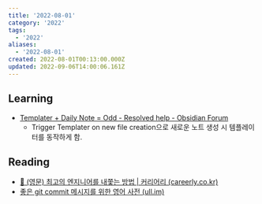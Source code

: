```yaml
---
title: '2022-08-01'
category: '2022'
tags:
  - '2022'
aliases:
  - '2022-08-01'
created: 2022-08-01T00:13:00.000Z
updated: 2022-09-06T14:00:06.161Z
---
```


<Metadata />

## Learning

- [Templater + Daily Note = Odd - Resolved help - Obsidian Forum](https://forum.obsidian.md/t/templater-daily-note-odd/23801/5)
  - Trigger Templater on new file creation으로 새로운 노트 생성 시 템플레이터를 동작하게 함.

## Reading

- [📰 (영문) 최고의 엔지니어를 내쫓는 방법 | 커리어리 (careerly.co.kr)](https://careerly.co.kr/comments/63231?utm_campaign=self-share)
- [좋은 git commit 메시지를 위한 영어 사전 (ull.im)](https://blog.ull.im/engineering/2019/03/10/logs-on-git.html)
